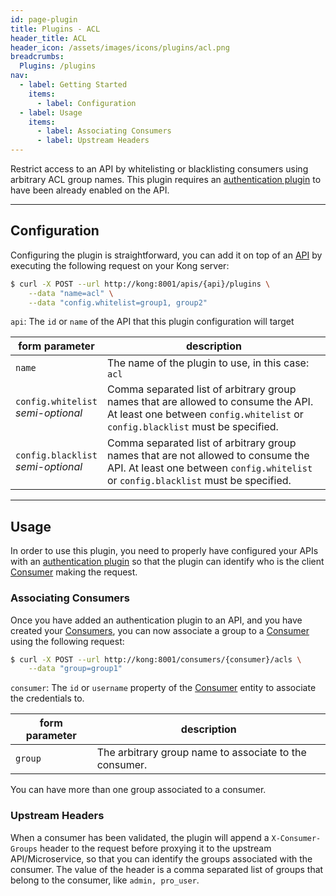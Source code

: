 ```yaml
---
id: page-plugin
title: Plugins - ACL
header_title: ACL
header_icon: /assets/images/icons/plugins/acl.png
breadcrumbs:
  Plugins: /plugins
nav:
  - label: Getting Started
    items:
      - label: Configuration
  - label: Usage
    items:
      - label: Associating Consumers
      - label: Upstream Headers
---
```


Restrict access to an API by whitelisting or blacklisting consumers using arbitrary ACL group names. This plugin requires an [authentication plugin][faq-authentication] to have been already enabled on the API.

----

## Configuration

Configuring the plugin is straightforward, you can add it on top of an [API][api-object] by executing the following request on your Kong server:

```bash
$ curl -X POST --url http://kong:8001/apis/{api}/plugins \
    --data "name=acl" \
    --data "config.whitelist=group1, group2"
```

`api`: The `id` or `name` of the API that this plugin configuration will target

form parameter                  | description
---                             | ---
`name`                          | The name of the plugin to use, in this case: `acl`
`config.whitelist`<br>*semi-optional* | Comma separated list of arbitrary group names that are allowed to consume the API. At least one between `config.whitelist` or `config.blacklist` must be specified.
`config.blacklist`<br>*semi-optional* | Comma separated list of arbitrary group names that are not allowed to consume the API. At least one between `config.whitelist` or `config.blacklist` must be specified.

----

## Usage

In order to use this plugin, you need to properly have configured your APIs with an [authentication plugin][faq-authentication] so that the plugin can identify who is the client [Consumer][consumer-object] making the request.

### Associating Consumers

Once you have added an authentication plugin to an API, and you have created your [Consumers][consumer-object], you can now associate a group to a [Consumer][consumer-object] using the following request:

```bash
$ curl -X POST --url http://kong:8001/consumers/{consumer}/acls \
    --data "group=group1"
```

`consumer`: The `id` or `username` property of the [Consumer][consumer-object] entity to associate the credentials to.

form parameter      | description
---                 | ---
`group`             | The arbitrary group name to associate to the consumer.

You can have more than one group associated to a consumer.

### Upstream Headers

When a consumer has been validated, the plugin will append a `X-Consumer-Groups` header to the request before proxying it to the upstream API/Microservice, so that you can identify the groups associated with the consumer. The value of the header is a comma separated list of groups that belong to the consumer, like `admin, pro_user`.


[cidr]: https://en.wikipedia.org/wiki/Classless_Inter-Domain_Routing#CIDR_notation
[api-object]: /docs/latest/admin-api/#api-object
[configuration]: /docs/latest/configuration
[consumer-object]: /docs/latest/admin-api/#consumer-object
[faq-authentication]: /about/faq/#how-can-i-add-an-authentication-layer-on-a-microservice/api?
